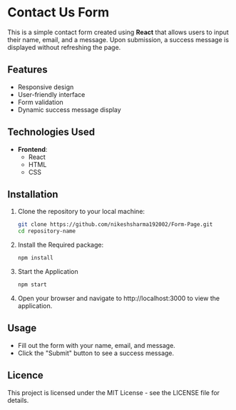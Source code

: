 # Contact Us Form

This is a simple contact form created using **React** that allows users to input their name, email, and a message. Upon submission, a success message is displayed without refreshing the page.

## Features

- Responsive design
- User-friendly interface
- Form validation
- Dynamic success message display

## Technologies Used

- **Frontend**: 
  - React
  - HTML
  - CSS

## Installation

1. Clone the repository to your local machine:
   ```bash
   git clone https://github.com/nikeshsharma192002/Form-Page.git
   cd repository-name
2. Install the Required package:
   ```bash
   npm install
3. Start the Application
   ```bash
   npm start
4. Open your browser and navigate to http://localhost:3000 to view the application.

## Usage
 - Fill out the form with your name, email, and message.
 - Click the "Submit" button to see a success message.

## Licence
  This project is licensed under the MIT License - see the LICENSE file for details.
